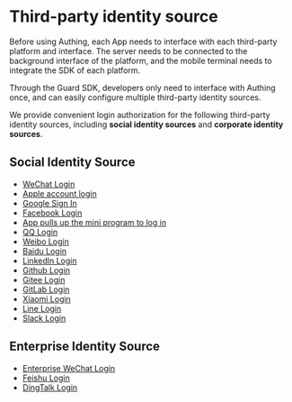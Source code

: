 # Third-party identity source

<LastUpdated/>

Before using Authing, each App needs to interface with each third-party platform and interface. The server needs to be connected to the background interface of the platform, and the mobile terminal needs to integrate the SDK of each platform.

Through the Guard SDK, developers only need to interface with Authing once, and can easily configure multiple third-party identity sources.

We provide convenient login authorization for the following third-party identity sources, including **social identity sources** and **corporate identity sources**.

## Social Identity Source
- [WeChat Login](./wechat.md)
- [Apple account login](./apple.md)
- [Google Sign In](./google.md)
- [Facebook Login](./facebook.md)
- [App pulls up the mini program to log in](./miniprogram.md)
- [QQ Login](./tencent.md)
- [Weibo Login](./weibo.md)
- [Baidu Login](./baidu.md)
- [LinkedIn Login](./linkedin.md)
- [Github Login](./github.md)
- [Gitee Login](./gitee.md)
- [GitLab Login](./gitlab.md)
- [Xiaomi Login](./xiaomi.md)
- [Line Login](./line.md)
- [Slack Login](./slack.md)

## Enterprise Identity Source
- [Enterprise WeChat Login](./wecom.md)
- [Feishu Login](./lark.md)
- [DingTalk Login](./dingtalk.md)